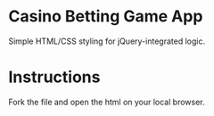 # Casino Betting Game App
Simple HTML/CSS styling for jQuery-integrated logic.

# Instructions
Fork the file and open the html on your local browser.